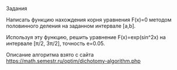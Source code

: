 Задания

Написать функцию нахождения корня уравнения F(x)=0 методом половинного деления на заданном интервале [a,b].

Используя эту функцию, решить уравнение F(x)=exp(sin^2x) на интервале [π/2, 3π/2], точность е=0.05.

Описание алгоритма взято с сайта https://math.semestr.ru/optim/dichotomy-algorithm.php
